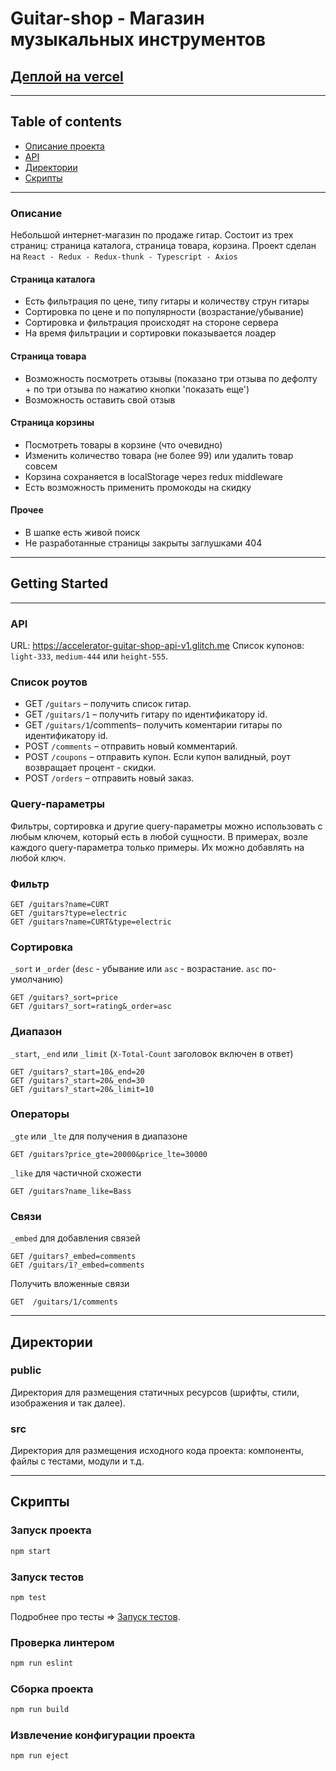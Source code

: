 # Guitar-shop - Магазин музыкальных инструментов
[Деплой на vercel](https://leontyev-accelerator-react-starter-pack.vercel.app/)
---

---

## Table of contents
* [Описание проекта](#Описание)
* [API](#API)
* [Директории](#Директории)
* [Скрипты](#Скрипты)

---

### Описание

Небольшой интернет-магазин по продаже гитар. Состоит из трех страниц: страница каталога, страница товара, корзина.
Проект сделан на `React - Redux - Redux-thunk - Typescript - Axios`

#### Страница каталога
- Есть фильтрация по цене, типу гитары и количеству струн гитары
- Сортировка по цене и по популярности (возрастание/убывание)
- Сортировка и фильтрация происходят на стороне сервера
- На время фильтрации и сортировки показывается лоадер

#### Страница товара
* Возможность посмотреть отзывы (показано три отзыва по дефолту + по три отзыва 
  по нажатию кнопки 'показать еще')
* Возможность оставить свой отзыв

#### Страница корзины
- Посмотреть товары в корзине (что очевидно)
- Изменить количество товара (не более 99) или удалить товар совсем
- Корзина сохраняется в localStorage через redux middleware
- Есть возможность применить промокоды на скидку

#### Прочее
* В шапке есть живой поиск
* Не разработанные страницы закрыты заглушками 404

---

## Getting Started

---

### API

URL: https://accelerator-guitar-shop-api-v1.glitch.me
Список купонов: `light-333`, `medium-444` или `height-555`.

### Список роутов

- GET `/guitars` – получить список гитар.
- GET `/guitars/1` – получить гитару по идентификатору id.
- GET `/guitars/1`/comments– получить коментарии гитары по идентификатору id.
- POST `/comments` – отправить новый комментарий.
- POST `/coupons` – отправить купон. Если купон валидный, роут возвращает процент - скидки.
- POST `/orders` – отправить новый заказ.

### Query-параметры
Фильтры, сортировка и другие query-параметры можно использовать с любым ключем, который есть в любой сущности. В примерах, возле каждого query-параметра только примеры. Их можно добавлять на любой ключ.

### Фильтр
```
GET /guitars?name=СURT
GET /guitars?type=electric
GET /guitars?name=СURT&type=electric
```

### Сортировка
`_sort` и `_order` (`desc` - убывание или `asc` - возрастание. `asc` по-умолчанию)

```
GET /guitars?_sort=price
GET /guitars?_sort=rating&_order=asc
```
### Диапазон

`_start`, `_end` или `_limit` (`X-Total-Count` заголовок включен в ответ)

```
GET /guitars?_start=10&_end=20
GET /guitars?_start=20&_end=30
GET /guitars?_start=20&_limit=10
```

### Операторы

`_gte` или `_lte` для получения в диапазоне


```
GET /guitars?price_gte=20000&price_lte=30000
```

`_like` для частичной схожести

```
GET /guitars?name_like=Bass
```

### Связи

`_embed` для добавления связей

```
GET /guitars?_embed=comments
GET /guitars/1?_embed=comments
```

Получить вложенные связи

```
GET  /guitars/1/comments
```

---

## Директории

### public

Директория для размещения статичных ресурсов (шрифты, стили, изображения и так далее).

### src

Директория для размещения исходного кода проекта: компоненты, файлы с тестами, модули и т.д.

---

## Скрипты

### Запуск проекта

```bash
npm start
```

### Запуск тестов

```bash
npm test
```

Подробнее про тесты => [Запуск тестов](https://facebook.github.io/create-react-app/docs/running-tests).

### Проверка линтером

```bash
npm run eslint
```

### Сборка проекта

```bash
npm run build
```

### Извлечение конфигурации проекта

```bash
npm run eject
```

